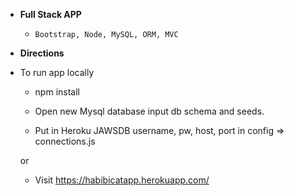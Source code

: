 * **Full Stack APP**

  * `Bootstrap, Node, MySQL, ORM, MVC `

* **Directions**

* To run app locally
  * npm install 

  * Open new Mysql database input db schema and seeds.

  * Put in Heroku JAWSDB username, pw, host, port in config => connections.js

  or

  * Visit https://habibicatapp.herokuapp.com/ 
  
 



